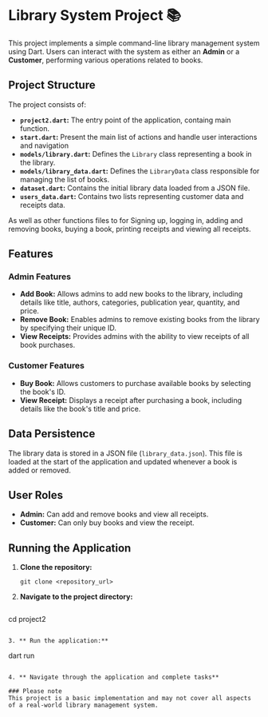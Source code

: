 # Library System Project 📚

This project implements a simple command-line library management system using Dart. Users can interact with the system as either an **Admin** or a **Customer**, performing various operations related to books.

## Project Structure

The project consists of:

- **`project2.dart`:** The entry point of the application, containg main function.
- **`start.dart`:** Present the main list of actions and handle user interactions and navigation
- **`models/library.dart`:** Defines the `Library` class representing a book in the library.
- **`models/library_data.dart`:** Defines the `LibraryData` class responsible for managing the list of books.
- **`dataset.dart`:** Contains the initial library data loaded from a JSON file.
- **`users_data.dart`:** Contains two lists representing customer data and receipts data.

As well as other functions files to for Signing up, logging in, adding and removing books, buying a book, printing receipts and viewing all receipts.

## Features

### Admin Features

- **Add Book:** Allows admins to add new books to the library, including details like title, authors, categories, publication year, quantity, and price.
- **Remove Book:** Enables admins to remove existing books from the library by specifying their unique ID.
- **View Receipts:** Provides admins with the ability to view receipts of all book purchases.

### Customer Features

- **Buy Book:** Allows customers to purchase available books by selecting the book's ID.
- **View Receipt:** Displays a receipt after purchasing a book, including details like the book's title and price.

## Data Persistence

The library data is stored in a JSON file (`library_data.json`). This file is loaded at the start of the application and updated whenever a book is added or removed.

## User Roles

- **Admin:** Can add and remove books and view all receipts.
- **Customer:** Can only buy books and view the receipt.

## Running the Application

1. **Clone the repository:**
   ```
   git clone <repository_url> 
   ```
   
2. **Navigate to the project directory:**
   ```
  cd project2
   ```

3. ** Run the application:**
   ```
  dart run
   ```
  
4. ** Navigate through the application and complete tasks**

### Please note 
This project is a basic implementation and may not cover all aspects of a real-world library management system.